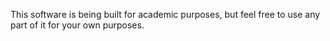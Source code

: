 This software is being built for academic purposes, but feel free to use any part of it for your own purposes.